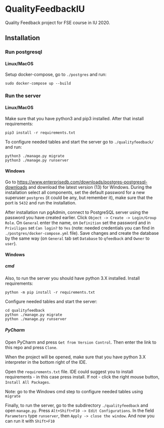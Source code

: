 # QualityFeedbackIU
Quality Feedback project for FSE course in IU 2020.

## Installation

### Run postgresql

#### Linux/MacOS

Setup docker-compose, go to `./postgres` and run:

```sudo docker-compose up --build```

### Run the server

#### Linux/MacOS

Make sure that you have python3 and pip3 installed. After that install requirements:

```pip3 install -r requirements.txt```

To configure needed tables and start the server go to `./qualityfeedback/` and run:

```
python3 ./manage.py migrate
python3 ./manage.py runserver
```

#### Windows

Go to https://www.enterprisedb.com/downloads/postgres-postgresql-downloads and download the latest version (13) for Windows. During the installation select all components, set the default password for a new superuser `postgres` (it could be any, but remember it), make sure that the port is `5432` and run the installation.

After installation run pgAdmin, connect to PostgreSQL server using the password you have created earlier. Click `Object -> Create -> Login/Group Role`. On `General` enter the name, on `Definition` set the password and in `Priviliges` set `Can login?` to `Yes` (note: needed credentials you can find in `./postgres/docker-compose.yml` file). Save changes and create the database by the same way (on `General` tab set `Database` to `qfeedback` and `Owner` to `user`).

#### Windows

##### cmd

Also, to run the server you should have python 3.X installed. Install requirements:

```python -m pip install -r requirements.txt```

Configure needed tables and start the server:

```
cd qualityfeedback
python ./manage.py migrate
python ./manage.py runserver
```

##### PyCharm

Open PyCharm and press `Get from Version Control`. Then enter the link to this repo and press `Clone`.

When the project will be opened, make sure that you have python 3.X interpreter in the bottom right of the IDE.

Open the `requirements.txt` file. IDE could suggest you to install requirements - in this case press install. If not - click the right mouse button, `Install All Packages`.

Note: go to the Windows cmd step to configure needed tables using `migrate`

Finally, to run the server, go to the subdirectory `./qualityfeedback` and open `manage.py`. Press `Alt+Shift+F10 -> Edit Configurations`. In the field `Parameters` type `runserver`, then `Apply -> close the window`. And now you can run it with `Shift+F10`
